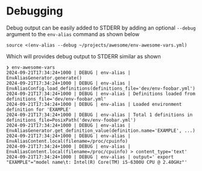 # Debugging

Debug output can be easily added to STDERR by adding an optional `--debug` argument to the 
`env-alias` command as shown below

```shell
source <(env-alias --debug ~/projects/awesome/env-awesome-vars.yml)
```

Which will provides debug output to STDERR similar as shown
```shell
❯ env-awesome-vars
2024-09-21T17:34:24+1000 | DEBUG | env-alias | EnvAliasGenerator.generate()
2024-09-21T17:34:24+1000 | DEBUG | env-alias | EnvAliasConfig.load_definitions(definitions_file='dev/env-foobar.yml')
2024-09-21T17:34:24+1000 | DEBUG | env-alias | Definitions loaded from definitions_file='dev/env-foobar.yml'
2024-09-21T17:34:24+1000 | DEBUG | env-alias | Loaded environment definition for 'EXAMPLE'
2024-09-21T17:34:24+1000 | DEBUG | env-alias | Total 1 definitions in definitions_file=PosixPath('dev/env-foobar.yml')
2024-09-21T17:34:24+1000 | DEBUG | env-alias | EnvAliasGenerator.get_definition_value(definition.name='EXAMPLE', ...)
2024-09-21T17:34:24+1000 | DEBUG | env-alias | EnvAliasContent.local(filename=/proc/cpuinfo)
2024-09-21T17:34:24+1000 | DEBUG | env-alias | EnvAliasContent.local(filename=/proc/cpuinfo) > content_type='text'
2024-09-21T17:34:24+1000 | DEBUG | env-alias | output=' export "EXAMPLE"="model name\t: Intel(R) Core(TM) i5-6300U CPU @ 2.40GHz"'
```
